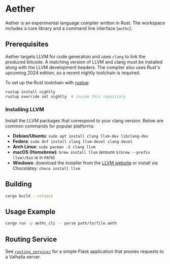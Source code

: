 # Aether

Aether is an experimental language compiler written in Rust. The workspace
includes a core library and a command line interface (`aethc`).

## Prerequisites

Aether targets LLVM for code generation and uses `clang` to link the produced
bitcode. A matching version of LLVM and clang must be installed along with the
LLVM development headers. The compiler also uses Rust's upcoming 2024 edition,
so a recent nightly toolchain is required.

To set up the Rust toolchain with [rustup](https://rustup.rs):

```bash
rustup install nightly
rustup override set nightly  # inside this repository
```

### Installing LLVM

Install the LLVM packages that correspond to your clang version. Below are
common commands for popular platforms:

- **Debian/Ubuntu**: `sudo apt install clang llvm-dev libclang-dev`
- **Fedora**: `sudo dnf install clang llvm-devel clang-devel`
- **Arch Linux**: `sudo pacman -S clang llvm`
- **macOS (Homebrew)**: `brew install llvm` (ensure `$(brew --prefix llvm)/bin`
  is in `PATH`)
- **Windows**: download the installer from the [LLVM website](https://releases.llvm.org/)
  or install via Chocolatey: `choco install llvm`

## Building

```bash
cargo build --release
```

## Usage Example

```bash
cargo run -p aethc_cli -- parse path/to/file.aeth
```


## Routing Service

See [`routing_service/`](routing_service/) for a simple Flask application that proxies requests to a Valhalla server.
